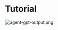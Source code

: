 # Tutorial
<img src="https://img.olft.cc/i/2023/08/02/64c9c48d59501.png" alt="agent-gpt-output.png" title="agent-gpt-output.png" />
